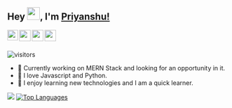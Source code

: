 ## Hey <img src="https://github.com/TheDudeThatCode/TheDudeThatCode/blob/master/Assets/Hi.gif" width="29px">, I'm [Priyanshu!](https://priyanshu-portfolio.herokuapp.com/) 

<a href="https://www.linkedin.com/in/priyanshudubey/">
  <img align="left" width="24px" src="https://cdn.jsdelivr.net/npm/simple-icons@v3/icons/linkedin.svg"  />
</a>
<a href="https://twitter.com/PriyanshuDube15">
  <img align="left" width="26px" src="https://cdn.jsdelivr.net/npm/simple-icons@v3/icons/twitter.svg" />
</a>
<a href="mailto:priyanshu0dubey@gmail.com">
  <img align="left" width="26px" src="https://cdn.jsdelivr.net/npm/simple-icons@v3/icons/gmail.svg" />
</a>
<a href="https://dev.to/priyanshudubey">
  <img align="left" width="26px" src="https://cdn.jsdelivr.net/npm/simple-icons@v3/icons/medium.svg" />
</a>

<br />
<br />

![visitors](https://visitor-badge.laobi.icu/badge?page_id=priyanshudubey.priyanshudubey) <br />

- 🔭 Currently working on MERN Stack and looking for an opportunity in it.
- 🔭 I love Javascript and Python.
- 🔭 I enjoy learning new technologies and I am a quick learner.

![](https://github-readme-stats.vercel.app/api?username=priyanshudubey&show_icons=true&hide_border=true)
[![Top Languages](https://github-readme-stats.vercel.app/api/top-langs/?username=priyanshudubey&layout=compact)](https://github.com/priyanshudubey)
